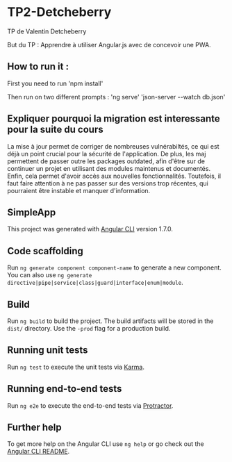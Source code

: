 # TP2-Detcheberry

TP de Valentin Detcheberry

But du TP : Apprendre à utiliser Angular.js avec de concevoir une PWA.

## How to run it :

First you need to run 'npm install'

Then run on two different prompts :
'ng serve'  'json-server --watch db.json'

## Expliquer pourquoi la migration est interessante pour la suite du cours

La mise à jour permet de corriger de nombreuses vulnérabiltés, ce qui est déjà un point crucial pour la sécurité de l'application. De plus, les maj permettent de passer outre les packages outdated, afin d'être sur de continuer un projet en utilisant des modules maintenus et documentés. Enfin, cela permet d'avoir accès aux nouvelles fonctionnalités. Toutefois, il faut faire attention à ne pas passer sur des versions trop récentes, qui pourraient être instable et manquer d'information.

## SimpleApp

This project was generated with [Angular CLI](https://github.com/angular/angular-cli) version 1.7.0.

## Code scaffolding

Run `ng generate component component-name` to generate a new component. You can also use `ng generate directive|pipe|service|class|guard|interface|enum|module`.

## Build

Run `ng build` to build the project. The build artifacts will be stored in the `dist/` directory. Use the `-prod` flag for a production build.

## Running unit tests

Run `ng test` to execute the unit tests via [Karma](https://karma-runner.github.io).

## Running end-to-end tests

Run `ng e2e` to execute the end-to-end tests via [Protractor](http://www.protractortest.org/).

## Further help

To get more help on the Angular CLI use `ng help` or go check out the [Angular CLI README](https://github.com/angular/angular-cli/blob/master/README.md).
